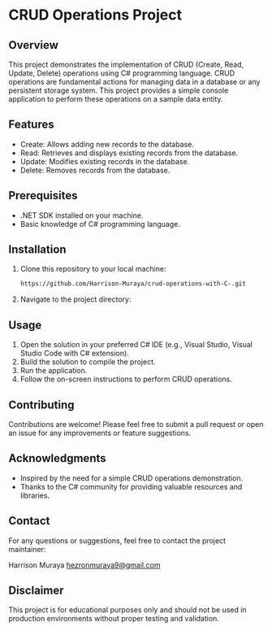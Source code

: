 # CRUD Operations Project

## Overview
This project demonstrates the implementation of CRUD (Create, Read, Update, Delete) operations using C# programming language. CRUD operations are fundamental actions for managing data in a database or any persistent storage system. This project provides a simple console application to perform these operations on a sample data entity.

## Features
- Create: Allows adding new records to the database.
- Read: Retrieves and displays existing records from the database.
- Update: Modifies existing records in the database.
- Delete: Removes records from the database.

## Prerequisites
- .NET SDK installed on your machine.
- Basic knowledge of C# programming language.

## Installation
1. Clone this repository to your local machine:

    ```bash
   https://github.com/Harrison-Muraya/crud-operations-with-C-.git
    ```

2. Navigate to the project directory:


## Usage
1. Open the solution in your preferred C# IDE (e.g., Visual Studio, Visual Studio Code with C# extension).
2. Build the solution to compile the project.
3. Run the application.
4. Follow the on-screen instructions to perform CRUD operations.


## Contributing
Contributions are welcome! Please feel free to submit a pull request or open an issue for any improvements or feature suggestions.


## Acknowledgments
- Inspired by the need for a simple CRUD operations demonstration.
- Thanks to the C# community for providing valuable resources and libraries.

## Contact
For any questions or suggestions, feel free to contact the project maintainer:

Harrison Muraya hezronmuraya9@gmail.com

## Disclaimer
This project is for educational purposes only and should not be used in production environments without proper testing and validation.
